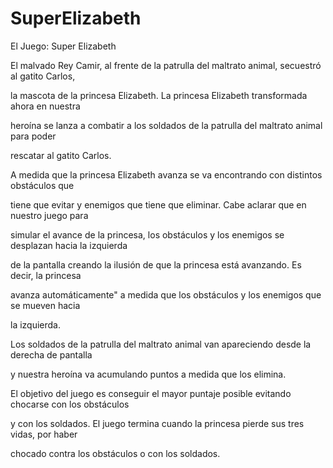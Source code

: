# SuperElizabeth

El Juego: Super Elizabeth 

El malvado Rey Camir, al frente de la patrulla del maltrato animal, secuestró al gatito Carlos, 

la mascota de la princesa Elizabeth. La princesa Elizabeth transformada ahora en nuestra 

heroína se lanza a combatir a los soldados de la patrulla del maltrato animal para poder 

rescatar al gatito Carlos. 

A medida que la princesa Elizabeth avanza se va encontrando con distintos obstáculos que 

tiene que evitar y enemigos que tiene que eliminar. Cabe aclarar que en nuestro juego para 

simular el avance de la princesa, los obstáculos y los enemigos se desplazan hacia la izquierda 

de la pantalla creando la ilusión de que la princesa está avanzando. Es decir, la princesa 

avanza automáticamente" a medida que los obstáculos y los enemigos que se mueven hacia 

la izquierda. 

Los soldados de la patrulla del maltrato animal van apareciendo desde la derecha de pantalla 

y nuestra heroína va acumulando puntos a medida que los elimina. 

El objetivo del juego es conseguir el mayor puntaje posible evitando chocarse con los obstáculos 

y con los soldados. El juego termina cuando la princesa pierde sus tres vidas, por haber 

chocado contra los obstáculos o con los soldados.
